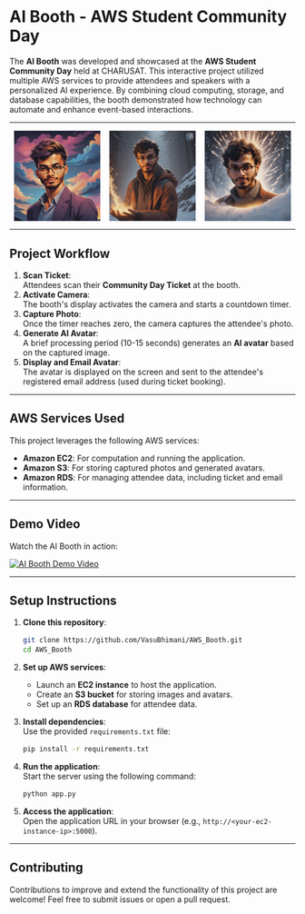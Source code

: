 
# AI Booth - AWS Student Community Day

The **AI Booth** was developed and showcased at the **AWS Student Community Day** held at CHARUSAT. This interactive project utilized multiple AWS services to provide attendees and speakers with a personalized AI experience. By combining cloud computing, storage, and database capabilities, the booth demonstrated how technology can automate and enhance event-based interactions.

---



<div style="display: flex; justify-content: space-around;">
  <img src="/static/assets/Demo2.jpeg" alt="AI Avatar Example 1" style="width: 30%; height: auto;">
    <img src="/static/assets/Demo1.png" alt="AI Avatar Example 3"style="width: 30%; height: auto;">
  <img src="/static/assets/Demo3.jpeg" alt="AI Avatar Example 2" style="width: 30%; height: auto;">

</div>



---

## Project Workflow

1. **Scan Ticket**:  
   Attendees scan their **Community Day Ticket** at the booth.
2. **Activate Camera**:  
   The booth's display activates the camera and starts a countdown timer.
3. **Capture Photo**:  
   Once the timer reaches zero, the camera captures the attendee's photo.
4. **Generate AI Avatar**:  
   A brief processing period (10-15 seconds) generates an **AI avatar** based on the captured image.
5. **Display and Email Avatar**:  
   The avatar is displayed on the screen and sent to the attendee's registered email address (used during ticket booking).

---

## AWS Services Used

This project leverages the following AWS services:

- **Amazon EC2**: For computation and running the application.
- **Amazon S3**: For storing captured photos and generated avatars.
- **Amazon RDS**: For managing attendee data, including ticket and email information.

---

## Demo Video

Watch the AI Booth in action:  

[![AI Booth Demo Video](https://img.youtube.com/vi/vfTLdJuLZXk/0.jpg)](https://youtube.com/shorts/vfTLdJuLZXk?feature=share)

---

## Setup Instructions

1. **Clone this repository**:  
   ```bash
   git clone https://github.com/VasuBhimani/AWS_Booth.git
   cd AWS_Booth
   ```

2. **Set up AWS services**:  
   - Launch an **EC2 instance** to host the application.  
   - Create an **S3 bucket** for storing images and avatars.  
   - Set up an **RDS database** for attendee data.  

3. **Install dependencies**:  
   Use the provided `requirements.txt` file:  
   ```bash
   pip install -r requirements.txt
   ```

4. **Run the application**:  
   Start the server using the following command:  
   ```bash
   python app.py
   ```

5. **Access the application**:  
   Open the application URL in your browser (e.g., `http://<your-ec2-instance-ip>:5000`).

---

## Contributing

Contributions to improve and extend the functionality of this project are welcome! Feel free to submit issues or open a pull request.
